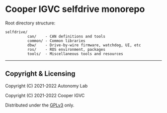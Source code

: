 # Cooper IGVC selfdrive monorepo

Root directory structure:

```
selfdrive/
          can/    - CAN definitions and tools
          common/ - Common libraries
          dbw/    - Drive-by-wire firmware, watchdog, UI, etc
          ros/    - ROS environment, packages
          tools/  - Miscellaneous tools and resources
```

______________________________________________________________________

## Copyright & Licensing

Copyright (C) 2021-2022 Autonomy Lab

Copyright (C) 2021-2022 Cooper IGVC

Distributed under the [GPLv3] only.

[gplv3]: LICENSE.md
